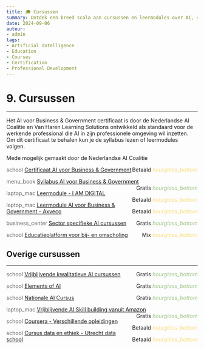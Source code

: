 ```yaml
---
title: 🎓 Cursussen
summary: Ontdek een breed scala aan cursussen en leermodules over AI, van certificaten tot gratis online trainingen, voor zowel professionals als geïnteresseerden.
date: 2024-09-06
auteur:
- admin
tags:
- Artificial Intelligence
- Education
- Courses
- Certification
- Professional Development
---
```


# 9. Cursussen

---

Het AI voor Business & Government certificaat is door de Nederlandse AI Coalitie en Van Haren Learning Solutions ontwikkeld als standaard voor de werkende professional die AI in zijn professionele omgeving wil inzetten. Om dit certificaat te behalen kun je de syllabus lezen of leermodules volgen.

Mede mogelijk gemaakt door de Nederlandse AI Coalitie

<span class="material-symbols-outlined" style="color: #5f6368;">school</span> [Certificaat AI voor Business & Government](https://example.com/ai-business-government-certificate) <span style="float: right;">Betaald <i class="material-icons" style="color: #F9DB78;">hourglass_bottom</i></span>

<span class="material-symbols-outlined" style="color: #5f6368;">menu_book</span> [Syllabus AI voor Business & Government](https://example.com/ai-business-government-syllabus) <span style="float: right;">Gratis <i class="material-icons" style="color: #9DC384;">hourglass_bottom</i></span>

<span class="material-symbols-outlined" style="color: #5f6368;">laptop_mac</span> [Leermodule - I AM DIGITAL](https://example.com/i-am-digital-module) <span style="float: right;">Betaald <i class="material-icons" style="color: #F9DB78;">hourglass_bottom</i></span>

<span class="material-symbols-outlined" style="color: #5f6368;">laptop_mac</span> [Leermodule AI voor Business & Government - Axveco](https://example.com/axveco-ai-module) <span style="float: right;">Betaald <i class="material-icons" style="color: #F9DB78;">hourglass_bottom</i></span>

<span class="material-symbols-outlined" style="color: #5f6368;">business_center</span> [Sector specifieke AI cursussen](https://example.com/sector-specific-ai-courses) <span style="float: right;">Gratis <i class="material-icons" style="color: #9DC384;">hourglass_bottom</i></span>

<span class="material-symbols-outlined" style="color: #5f6368;">school</span> [Educatieplatform voor bij- en omscholing](https://example.com/ai-education-platform) <span style="float: right;">Mix <i class="material-icons" style="color: #F9DB78;">hourglass_bottom</i></span>

## Overige cursussen

---

<span class="material-symbols-outlined" style="color: #5f6368;">school</span> [Vrijblijvende kwalitatieve AI cursussen](https://example.com/free-ai-courses) <span style="float: right;">Gratis <i class="material-icons" style="color: #9DC384;">hourglass_bottom</i></span>

<span class="material-symbols-outlined" style="color: #5f6368;">school</span> [Elements of AI](https://example.com/elements-of-ai) <span style="float: right;">Gratis <i class="material-icons" style="color: #9DC384;">hourglass_bottom</i></span>

<span class="material-symbols-outlined" style="color: #5f6368;">school</span> [Nationale AI Cursus](https://example.com/national-ai-course) <span style="float: right;">Gratis <i class="material-icons" style="color: #9DC384;">hourglass_bottom</i></span>

<span class="material-symbols-outlined" style="color: #5f6368;">laptop_mac</span> [Vrijblijvende AI Skill building vanuit Amazon](https://example.com/amazon-ai-skill-building) <span style="float: right;">Gratis <i class="material-icons" style="color: #9DC384;">hourglass_bottom</i></span>

<span class="material-symbols-outlined" style="color: #5f6368;">school</span> [Coursera - Verschillende opleidingen](https://example.com/coursera-ai-courses) <span style="float: right;">Betaald <i class="material-icons" style="color: #F9DB78;">hourglass_bottom</i></span>

<span class="material-symbols-outlined" style="color: #5f6368;">school</span> [Cursus data en ethiek - Utrecht data school](https://example.com/utrecht-data-ethics-course) <span style="float: right;">Betaald <i class="material-icons" style="color: #F9DB78;">hourglass_bottom</i></span>